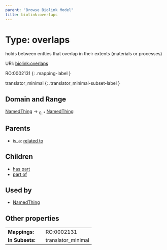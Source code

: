 ```yaml
---
parent: "Browse Biolink Model"
title: biolink:overlaps
---
```


# Type: overlaps


holds between entties that overlap in their extents (materials or processes)

URI: [biolink:overlaps](https://w3id.org/biolink/vocab/overlaps)

RO:0002131
{: .mapping-label }


translator_minimal
{: .translator_minimal-subset-label }


## Domain and Range

[NamedThing](NamedThing.md) ->  <sub>0..*</sub> [NamedThing](NamedThing.md)

## Parents

 *  is_a: [related to](related_to.md)

## Children

 *  [has part](has_part.md)
 *  [part of](part_of.md)

## Used by

 * [NamedThing](NamedThing.md)

## Other properties

|  |  |  |
| --- | --- | --- |
| **Mappings:** | | RO:0002131 |
| **In Subsets:** | | translator_minimal |

